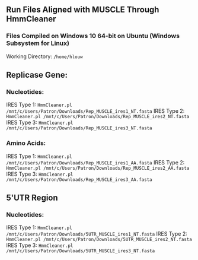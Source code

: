 ## Run Files Aligned with MUSCLE Through HmmCleaner

### Files Compiled on Windows 10 64-bit on Ubuntu (Windows Subsystem for Linux)

Working Directory: `/home/hlouw`

## Replicase Gene: 

### Nucleotides: 

IRES Type 1: `HmmCleaner.pl /mnt/c/Users/Patron/Downloads/Rep_MUSCLE_ires1_NT.fasta`
IRES Type 2: `HmmCleaner.pl /mnt/c/Users/Patron/Downloads/Rep_MUSCLE_ires2_NT.fasta`
IRES Type 3: `HmmCleaner.pl /mnt/c/Users/Patron/Downloads/Rep_MUSCLE_ires3_NT.fasta`

### Amino Acids: 

IRES Type 1: `HmmCleaner.pl /mnt/c/Users/Patron/Downloads/Rep_MUSCLE_ires1_AA.fasta`
IRES Type 2: `HmmCleaner.pl /mnt/c/Users/Patron/Downloads/Rep_MUSCLE_ires2_AA.fasta`
IRES Type 3: `HmmCleaner.pl /mnt/c/Users/Patron/Downloads/Rep_MUSCLE_ires3_AA.fasta`

## 5'UTR Region

### Nucleotides: 

IRES Type 1: `HmmCleaner.pl /mnt/c/Users/Patron/Downloads/5UTR_MUSCLE_ires1_NT.fasta`
IRES Type 2: `HmmCleaner.pl /mnt/c/Users/Patron/Downloads/5UTR_MUSCLE_ires2_NT.fasta`
IRES Type 3: `HmmCleaner.pl /mnt/c/Users/Patron/Downloads/5UTR_MUSCLE_ires3_NT.fasta`


